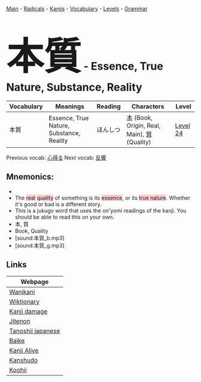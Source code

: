 <style> bigfont {font-size: 100px}</style>
[Main](../README.md) -
[Radicals](../radicals.md) -
[Kanjis](../kanjis.md) -
[Vocabulary](../vocabulary.md) -
[Levels](../levels.md) -
[Grammar](../grammar.md)
# <bigfont> 本質</bigfont> - Essence, True Nature, Substance, Reality 

| Vocabulary | Meanings | Reading | Characters | Level |
| --- | --- | --- | --- | --- |
| 本質 | Essence, True Nature, Substance, Reality | ほんしつ |  [本](../kanjis/本.md) (Book, Origin, Real, Main), [質](../kanjis/質.md) (Quality) | [Level 24](../levels/wk_level24.md) |

Previous vocab: [心得る](心得る.md) Next vocab: [反響](反響.md) 

## Mnemonics:

* 
* The <span style="background-color:#ffcccb"> real</span> <span style="background-color:#ffcccb"> quality</span> of something is its <span style="background-color:#ffcccb"> essence</span>, or its <span style="background-color:#ffcccb"> true nature</span>. Whether it's good or bad is a different story.
* This is a jukugo word that uses the on'yomi readings of the kanji. You should be able to read this on your own.
* 本, 質
* Book, Quality
* [sound:本質_b.mp3]
* [sound:本質_g.mp3]


## Links 

| Webpage |
| --- |
| [Wanikani          ](https://www.wanikani.com/kanji/本質) |
| [Wiktionary        ](https://en.wiktionary.org/wiki/本質) |
| [Kanji damage      ](http://www.kanjidamage.com/kanji/search?utf8=✓&q=本質) |
| [Jitenon           ](https://jitenon.com/kanji/本質) |
| [Tanoshii japanese ](https://www.tanoshiijapanese.com/dictionary/kanji.cfm?k=本質) |
| [Baike             ](https://baike.baidu.com/item/本質) |
| [Kanji Alive       ](https://app.kanjialive.com/本質) |
| [Kanshudo          ](https://www.kanshudo.com/searchmn?q=本質) |
| [Koohii            ](https://kanji.koohii.com/study/kanji/本質) |
